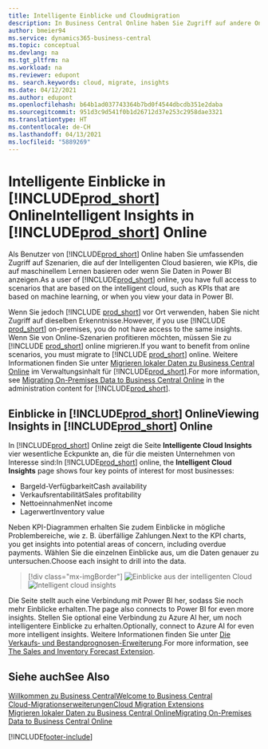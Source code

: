 ```yaml
---
title: Intelligente Einblicke und Cloudmigration
description: In Business Central Online haben Sie Zugriff auf andere Onlinedienste und erhalten intelligente Einblicke, die beispielsweise auf Azure AI basieren. Lesen Sie weiter, wenn Sie eine Migration von lokal in die Cloud in Betracht ziehen.
author: bmeier94
ms.service: dynamics365-business-central
ms.topic: conceptual
ms.devlang: na
ms.tgt_pltfrm: na
ms.workload: na
ms.reviewer: edupont
ms. search.keywords: cloud, migrate, insights
ms.date: 04/12/2021
ms.author: edupont
ms.openlocfilehash: b64b1ad037743364b7bd0f4544dbcdb351e2daba
ms.sourcegitcommit: 951d3c9d541f0b1d26712d37e253c2958dae3321
ms.translationtype: HT
ms.contentlocale: de-CH
ms.lasthandoff: 04/13/2021
ms.locfileid: "5889269"
---
```

# <a name="intelligent-insights-in-prod_short-online"></a><span data-ttu-id="3a59f-104">Intelligente Einblicke in [!INCLUDE[prod_short](includes/prod_short.md)] Online</span><span class="sxs-lookup"><span data-stu-id="3a59f-104">Intelligent Insights in [!INCLUDE[prod_short](includes/prod_short.md)] Online</span></span>

<span data-ttu-id="3a59f-105">Als Benutzer von [!INCLUDE[prod_short](includes/prod_short.md)] Online haben Sie umfassenden Zugriff auf Szenarien, die auf der Intelligenten Cloud basieren, wie KPIs, die auf maschinellem Lernen basieren oder wenn Sie Daten in Power BI anzeigen.</span><span class="sxs-lookup"><span data-stu-id="3a59f-105">As a user of [!INCLUDE[prod_short](includes/prod_short.md)] online, you have full access to scenarios that are based on the intelligent cloud, such as KPIs that are based on machine learning, or when you view your data in Power BI.</span></span>  

<span data-ttu-id="3a59f-106">Wenn Sie jedoch [!INCLUDE [prod_short](includes/prod_short.md)] vor Ort verwenden, haben Sie nicht Zugriff auf dieselben Erkenntnisse.</span><span class="sxs-lookup"><span data-stu-id="3a59f-106">However, if you use [!INCLUDE [prod_short](includes/prod_short.md)] on-premises, you do not have access to the same insights.</span></span> <span data-ttu-id="3a59f-107">Wenn Sie von Online-Szenarien profitieren möchten, müssen Sie zu [!INCLUDE [prod_short](includes/prod_short.md)] online migrieren.</span><span class="sxs-lookup"><span data-stu-id="3a59f-107">If you want to benefit from online scenarios, you must migrate to [!INCLUDE [prod_short](includes/prod_short.md)] online.</span></span> <span data-ttu-id="3a59f-108">Weitere Informationen finden Sie unter [Migrieren lokaler Daten zu Business Central Online](/dynamics365/business-central/dev-itpro/administration/migrate-data) im Verwaltungsinhalt für [!INCLUDE[prod_short](includes/prod_short.md)].</span><span class="sxs-lookup"><span data-stu-id="3a59f-108">For more information, see [Migrating On-Premises Data to Business Central Online](/dynamics365/business-central/dev-itpro/administration/migrate-data) in the administration content for [!INCLUDE[prod_short](includes/prod_short.md)].</span></span>  

## <a name="viewing-insights-in-prod_short-online"></a><span data-ttu-id="3a59f-109">Einblicke in [!INCLUDE[prod_short](includes/prod_short.md)] Online</span><span class="sxs-lookup"><span data-stu-id="3a59f-109">Viewing Insights in [!INCLUDE[prod_short](includes/prod_short.md)] Online</span></span>

<span data-ttu-id="3a59f-110">In [!INCLUDE[prod_short](includes/prod_short.md)] Online zeigt die Seite **Intelligente Cloud Insights** vier wesentliche Eckpunkte an, die für die meisten Unternehmen von Interesse sind:</span><span class="sxs-lookup"><span data-stu-id="3a59f-110">In [!INCLUDE[prod_short](includes/prod_short.md)] online, the **Intelligent Cloud Insights** page shows four key points of interest for most businesses:</span></span>

- <span data-ttu-id="3a59f-111">Bargeld-Verfügbarkeit</span><span class="sxs-lookup"><span data-stu-id="3a59f-111">Cash availability</span></span>
- <span data-ttu-id="3a59f-112">Verkaufsrentabilität</span><span class="sxs-lookup"><span data-stu-id="3a59f-112">Sales profitability</span></span>
- <span data-ttu-id="3a59f-113">Nettoeinnahmen</span><span class="sxs-lookup"><span data-stu-id="3a59f-113">Net income</span></span>
- <span data-ttu-id="3a59f-114">Lagerwert</span><span class="sxs-lookup"><span data-stu-id="3a59f-114">Inventory value</span></span>

<span data-ttu-id="3a59f-115">Neben KPI-Diagrammen erhalten Sie zudem Einblicke in mögliche Problembereiche, wie z. B. überfällige Zahlungen.</span><span class="sxs-lookup"><span data-stu-id="3a59f-115">Next to the KPI charts, you get insights into potential areas of concern, including overdue payments.</span></span> <span data-ttu-id="3a59f-116">Wählen Sie die einzelnen Einblicke aus, um die Daten genauer zu untersuchen.</span><span class="sxs-lookup"><span data-stu-id="3a59f-116">Choose each insight to drill into the data.</span></span>  

> [!div class="mx-imgBorder"]
> <span data-ttu-id="3a59f-117">![Einblicke aus der intelligenten Cloud](media/across-intelligent-cloud/intelligentcloudApril19.png "Zeigt die Seite „Einblicke aus der intelligenten Cloud“ in Business Central Online an")</span><span class="sxs-lookup"><span data-stu-id="3a59f-117">![Intelligent cloud insights](media/across-intelligent-cloud/intelligentcloudApril19.png "Shows the Intelligent Cloud Insights page in Business Central online")</span></span>

<span data-ttu-id="3a59f-118">Die Seite stellt auch eine Verbindung mit Power BI her, sodass Sie noch mehr Einblicke erhalten.</span><span class="sxs-lookup"><span data-stu-id="3a59f-118">The page also connects to Power BI for even more insights.</span></span> <span data-ttu-id="3a59f-119">Stellen Sie optional eine Verbindung zu Azure AI her, um noch intelligentere Einblicke zu erhalten.</span><span class="sxs-lookup"><span data-stu-id="3a59f-119">Optionally, connect to Azure AI for even more intelligent insights.</span></span> <span data-ttu-id="3a59f-120">Weitere Informationen finden Sie unter [Die Verkaufs‑ und Bestandprognosen-Erweiterung](ui-extensions-sales-forecast.md).</span><span class="sxs-lookup"><span data-stu-id="3a59f-120">For more information, see [The Sales and Inventory Forecast Extension](ui-extensions-sales-forecast.md).</span></span>  

## <a name="see-also"></a><span data-ttu-id="3a59f-121">Siehe auch</span><span class="sxs-lookup"><span data-stu-id="3a59f-121">See Also</span></span>

[<span data-ttu-id="3a59f-122">Willkommen zu Business Central</span><span class="sxs-lookup"><span data-stu-id="3a59f-122">Welcome to Business Central</span></span>](index.md)  
[<span data-ttu-id="3a59f-123">Cloud-Migrationserweiterungen</span><span class="sxs-lookup"><span data-stu-id="3a59f-123">Cloud Migration Extensions</span></span>](ui-extensions-data-replication.md)  
[<span data-ttu-id="3a59f-124">Migrieren lokaler Daten zu Business Central Online</span><span class="sxs-lookup"><span data-stu-id="3a59f-124">Migrating On-Premises Data to Business Central Online</span></span>](/dynamics365/business-central/dev-itpro/administration/migrate-data)  

[!INCLUDE[footer-include](includes/footer-banner.md)]